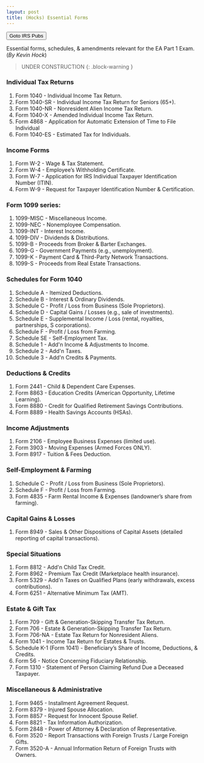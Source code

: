 ```yaml
---
layout: post
title: (Hocks) Essential Forms
---
```


<script> function button1() { window.open(https://www.irs.gov/forms-instructions); } </script>
<button onclick="button1()">Goto IRS Pubs</button>

Essential forms, schedules, & amendments relevant for the EA Part 1 Exam.(*By Kevin Hock*)

> UNDER CONSTRUCTION
{: .block-warning }

### Individual Tax Returns

1. Form 1040 - Individual Income Tax Return.
2. Form 1040-SR - Individual Income Tax Return for Seniors (65+).
3. Form 1040-NR - Nonresident Alien Income Tax Return.
4. Form 1040-X - Amended Individual Income Tax Return.
5. Form 4868 - Application for Automatic Extension of Time to File Individual
6. Form 1040-ES - Estimated Tax for Individuals.

### Income Forms

1. Form W-2 - Wage & Tax Statement.
2. Form W-4 - Employee’s Withholding Certificate.
3. Form W-7 - Application for IRS Individual Taxpayer Identification Number (ITIN).
4. Form W-9 - Request for Taxpayer Identification Number & Certification.

### Form 1099 series:
1. 1099-MISC - Miscellaneous Income.
1. 1099-NEC - Nonemployee Compensation.
1. 1099-INT - Interest Income.
1. 1099-DIV - Dividends & Distributions.
1. 1099-B - Proceeds from Broker & Barter Exchanges.
1. 1099-G - Government Payments (e.g., unemployment).
1. 1099-K - Payment Card & Third-Party Network Transactions.
1. 1099-S - Proceeds from Real Estate Transactions.

### Schedules for Form 1040

1. Schedule A - Itemized Deductions.
1. Schedule B - Interest & Ordinary Dividends.
1. Schedule C - Profit / Loss from Business (Sole Proprietors).
1. Schedule D - Capital Gains / Losses (e.g., sale of investments).
1.  Schedule E - Supplemental Income / Loss (rental, royalties, partnerships, S corporations).
1.  Schedule F - Profit / Loss from Farming.
1.  Schedule SE - Self-Employment Tax.
1.  Schedule 1 - Add'n Income & Adjustments to Income.
1.  Schedule 2 - Add'n Taxes.
1.  Schedule 3 - Add'n Credits & Payments.

### Deductions & Credits

1. Form 2441 - Child & Dependent Care Expenses.
1. Form 8863 - Education Credits (American Opportunity, Lifetime Learning).
1. Form 8880 - Credit for Qualified Retirement Savings Contributions.
1. Form 8889 - Health Savings Accounts (HSAs).
 
### Income Adjustments

1.  Form 2106 - Employee Business Expenses (limited use).
2.  Form 3903 - Moving Expenses (Armed Forces ONLY).
3.  Form 8917 - Tuition & Fees Deduction.

### Self-Employment & Farming

1.  Schedule C - Profit / Loss from Business (Sole Proprietors).
1.  Schedule F - Profit / Loss from Farming.
1.  Form 4835 - Farm Rental Income & Expenses (landowner’s share from farming).

### Capital Gains & Losses

1.  Form 8949 - Sales & Other Dispositions of Capital Assets (detailed reporting of capital transactions).

### Special Situations

1.  Form 8812 - Add'n Child Tax Credit.
1.  Form 8962 - Premium Tax Credit (Marketplace health insurance).
1.  Form 5329 - Add'n Taxes on Qualified Plans (early withdrawals, excess contributions).
1.  Form 6251 - Alternative Minimum Tax (AMT).

### Estate & Gift Tax 

1. Form 709 - Gift & Generation-Skipping Transfer Tax Return.
1. Form 706 - Estate & Generation-Skipping Transfer Tax Return.
1. Form 706-NA - Estate Tax Return for Nonresident Aliens.
1. Form 1041 - Income Tax Return for Estates & Trusts.
1. Schedule K-1 (Form 1041) - Beneficiary’s Share of Income, Deductions, & Credits.
1. Form 56 - Notice Concerning Fiduciary Relationship.
1. Form 1310 - Statement of Person Claiming Refund Due a Deceased Taxpayer.


### Miscellaneous & Administrative

1. Form 9465 - Installment Agreement Request.
1. Form 8379 - Injured Spouse Allocation.
1. Form 8857 - Request for Innocent Spouse Relief.
1. Form 8821 - Tax Information Authorization.
1. Form 2848 - Power of Attorney & Declaration of Representative.
1. Form 3520 - Report Transactions with Foreign Trusts / Large Foreign Gifts.
1. Form 3520-A - Annual Information Return of Foreign Trusts with Owners.
